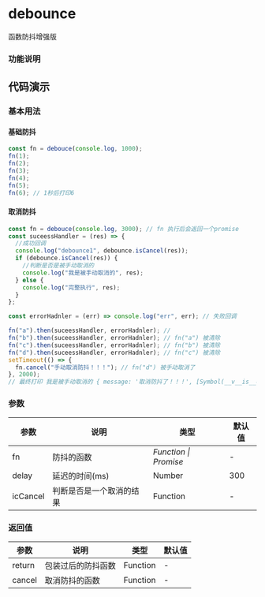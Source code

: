 # debounce

函数防抖增强版

### 功能说明

###

## 代码演示

### 基本用法

#### 基础防抖

```js
const fn = debouce(console.log, 1000);
fn(1);
fn(2);
fn(3);
fn(4);
fn(5);
fn(6); // 1秒后打印6
```

#### 取消防抖

```js
const fn = debouce(console.log, 3000); // fn 执行后会返回一个promise
const suceessHandler = (res) => {
  //成功回调
  console.log("debounce1", debounce.isCancel(res));
  if (debounce.isCancel(res)) {
    //判断是否是被手动取消的
    console.log("我是被手动取消的", res);
  } else {
    console.log("完整执行", res);
  }
};

const errorHadnler = (err) => console.log("err", err); // 失败回调

fn("a").then(suceessHandler, errorHadnler); //
fn("b").then(suceessHandler, errorHadnler); // fn("a") 被清除
fn("c").then(suceessHandler, errorHadnler); // fn("b") 被清除
fn("d").then(suceessHandler, errorHadnler); // fn("c") 被清除
setTimeout(() => {
  fn.cancel("手动取消防抖！！！"); // fn("d") 被手动取消了
}, 2000);
// 最终打印 我是被手动取消的 { message: '取消防抖了！！！', [Symbol(__v__is__cancel)]:true }
```

### 参数

| 参数     | 说明                     | 类型                  | 默认值 |
| -------- | ------------------------ | --------------------- | ------ |
| fn       | 防抖的函数               | _Function \| Promise_ | -      |
| delay    | 延迟的时间(ms)           | Number                | 300    |
| icCancel | 判断是否是一个取消的结果 | Function              | -      |

### 返回值

| 参数   | 说明               | 类型     | 默认值 |
| ------ | ------------------ | -------- | ------ |
| return | 包装过后的防抖函数 | Function | -      |
| cancel | 取消防抖的函数     | Function | -      |
